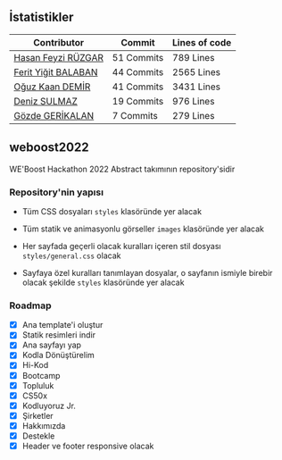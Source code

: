 ## İstatistikler

| Contributor                                                   | Commit       | Lines of code |
| ------------------------------------------------------------- | ------------ | ------------- |
| [Hasan Feyzi RÜZGAR](https://github.com/hruzgar/)            | 51 Commits   | 789 Lines     |
| [Ferit Yiğit BALABAN](https://github.com/fybalaban/)          | 44 Commits   | 2565 Lines    |
| [Oğuz Kaan DEMİR](https://github.com/codeoguz)                | 41 Commits   | 3431 Lines    |
| [Deniz SULMAZ](http://bit.ly/siteds)                          | 19 Commits   | 976 Lines     |
| [Gözde GERİKALAN](https://www.linkedin.com/in/gozdegerikalan) | 7 Commits    | 279 Lines     |

## weboost2022

WE'Boost Hackathon 2022 Abstract takımının repository'sidir

### Repository'nin yapısı

 - Tüm CSS dosyaları ```styles``` klasöründe yer alacak
 - Tüm statik ve animasyonlu görseller ```images``` klasöründe yer alacak

 - Her sayfada geçerli olacak kuralları içeren stil dosyası ```styles/general.css``` olacak
 - Sayfaya özel kuralları tanımlayan dosyalar, o sayfanın ismiyle birebir olacak şekilde ```styles``` klasöründe yer alacak

### Roadmap

 - [x] Ana template'i oluştur
 - [x] Statik resimleri indir
 - [x] Ana sayfayı yap
 - [x] Kodla Dönüştürelim
 - [x] Hi-Kod
 - [x] Bootcamp
 - [x] Topluluk
 - [x] CS50x
 - [x] Kodluyoruz Jr.
 - [x] Şirketler
 - [x] Hakkımızda
 - [x] Destekle
 - [x] Header ve footer responsive olacak
